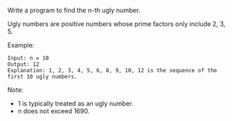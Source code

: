 Write a program to find the n-th ugly number.

Ugly numbers are positive numbers whose prime factors only include 2, 3, 5. 

Example:

```
Input: n = 10
Output: 12
Explanation: 1, 2, 3, 4, 5, 6, 8, 9, 10, 12 is the sequence of the first 10 ugly numbers.
```

Note:

 - 1 is typically treated as an ugly number.
 - n does not exceed 1690.


